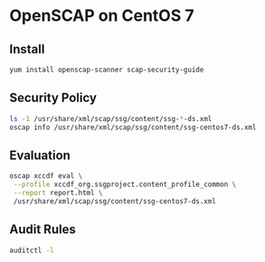 # OpenSCAP on CentOS 7

## Install

```bash
yum install openscap-scanner scap-security-guide
```

## Security Policy

```bash
ls -1 /usr/share/xml/scap/ssg/content/ssg-*-ds.xml
oscap info /usr/share/xml/scap/ssg/content/ssg-centos7-ds.xml
```

## Evaluation

```bash
oscap xccdf eval \
 --profile xccdf_org.ssgproject.content_profile_common \
 --report report.html \
 /usr/share/xml/scap/ssg/content/ssg-centos7-ds.xml
```

## Audit Rules

```bash
auditctl -l
```